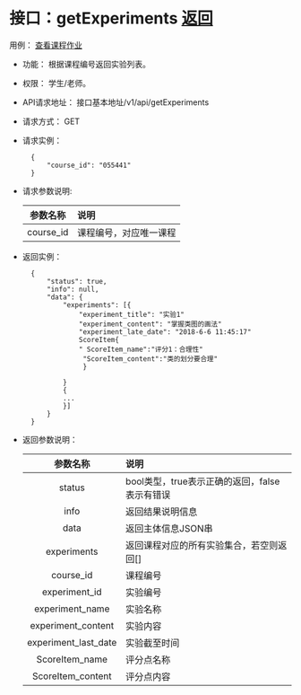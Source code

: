 # 接口：getExperiments  [返回](../../README.md)
用例： [查看课程作业](../用例/查看课程作业.md)

- 功能：
   根据课程编号返回实验列表。
    
- 权限：
    学生/老师。    
    
- API请求地址： 
    接口基本地址/v1/api/getExperiments

- 请求方式：
    GET

- 请求实例：

        {
            "course_id": "055441"
        }
        
- 请求参数说明:        

  |参数名称|说明|
  |:---------:|:--------------------------------------------------------|      
  |course_id|课程编号，对应唯一课程|
  
  
- 返回实例：

        { 
            "status": true,
            "info": null,
            "data": {
                "experiments": [{
                    "experiment_title": "实验1"
                    "experiment_content": "掌握类图的画法"
                    "experiment_late_date": "2018-6-6 11:45:17"
                    ScoreItem{
                    " ScoreItem_name":"评分1：合理性"
                     "ScoreItem_content":"类的划分要合理"	
                     }
                        
                }
                {
                ...
                }]   
            }    
        }

- 返回参数说明：    
 
  |参数名称|说明|
  |:---------:|:--------------------------------------------------------|      
  |status|bool类型，true表示正确的返回，false表示有错误|
  |info|返回结果说明信息|
  |data|返回主体信息JSON串|
  |experiments|返回课程对应的所有实验集合，若空则返回[]|
  |course_id|课程编号|
  |experiment_id|实验编号|
  |experiment_name|实验名称|  
  |experiment_content|实验内容|
  |experiment_last_date|实验截至时间|
  |ScoreItem_name|评分点名称|
  |ScoreItem_content|评分点内容|
